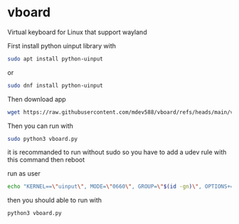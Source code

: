 # vboard
Virtual keyboard for Linux that support wayland

First install python uinput library with
```bash
sudo apt install python-uinput
```
or 
```bash
sudo dnf install python-uinput
```
Then download app

```bash
wget https://raw.githubusercontent.com/mdev588/vboard/refs/heads/main/vboard.py
```
Then you can run with 
```bash
sudo python3 vboard.py
```

it is recommanded to run without sudo so you have to add a udev rule with this command then reboot

run as user
```bash
echo "KERNEL==\"uinput\", MODE=\"0660\", GROUP=\"$(id -gn)\", OPTIONS+=\"static_node=uinput\"" | sudo tee /usr/lib/udev/rules.d/99-uinput.rules`
```
then you should able to run with
```bash
python3 vboard.py
